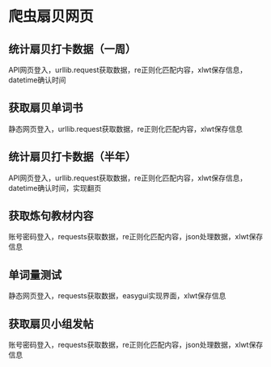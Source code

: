 # 爬虫扇贝网页

## 统计扇贝打卡数据（一周）

API网页登入，urllib.request获取数据，re正则化匹配内容，xlwt保存信息，datetime确认时间



## 获取扇贝单词书

静态网页登入，urllib.request获取数据，re正则化匹配内容，xlwt保存信息



## 统计扇贝打卡数据（半年）

API网页登入，urllib.request获取数据，re正则化匹配内容，xlwt保存信息，datetime确认时间，实现翻页



## 获取炼句教材内容

账号密码登入，requests获取数据，re正则化匹配内容，json处理数据，xlwt保存信息



## 单词量测试

静态网页登入，requests获取数据，easygui实现界面，xlwt保存信息



## 获取扇贝小组发帖

账号密码登入，requests获取数据，re正则化匹配内容，json处理数据，xlwt保存信息